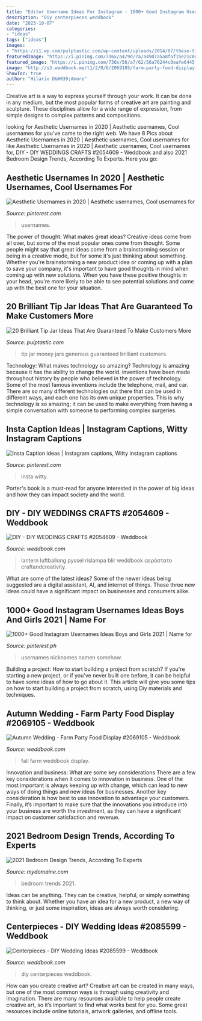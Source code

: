 ```yaml
---
title: "Editor Username Ideas For Instagram - 1000+ Good Instagram Usernames Ideas Boys And Girls 2021"
description: "Diy centerpieces weddbook"
date: "2023-10-07"
categories:
- "ideas"
tags: ["ideas"]
images:
- "https://i1.wp.com/pulptastic.com/wp-content/uploads/2014/07/these-tip-jars-will-definitely-get-money-10.jpg?resize=550%2C734"
featuredImage: "https://i.pinimg.com/736x/a4/9d/7a/a49d7a5a8faf15e21c0dd9d1d8ca0f43.jpg"
featured_image: "https://i.pinimg.com/736x/56/a7/62/56a76244c0eafe6445f53af82e51d151.jpg"
image: "http://s3.weddbook.me/t1/2/0/6/2069105/farm-party-food-display-fall-wedding-ideas-pinterest.jpg"
ShowToc: true
author: "Hilario D&#039;Amore"
---
```



Creative art is a way to express yourself through your work. It can be done in any medium, but the most popular forms of creative art are painting and sculpture. These disciplines allow for a wide range of expression, from simple designs to complex patterns and compositions.

	

		
looking for Aesthetic Usernames in 2020 | Aesthetic usernames, Cool usernames for you've came to the right web. We have 8 Pics about Aesthetic Usernames in 2020 | Aesthetic usernames, Cool usernames for like Aesthetic Usernames in 2020 | Aesthetic usernames, Cool usernames for, DIY - DIY WEDDINGS CRAFTS #2054609 - Weddbook and also 2021 Bedroom Design Trends, According To Experts. Here you go:
		
    
## Aesthetic Usernames In 2020 | Aesthetic Usernames, Cool Usernames For

<img loading=lazy src="https://i.pinimg.com/736x/56/a7/62/56a76244c0eafe6445f53af82e51d151.jpg" onerror="this.onerror=null;this.src='https://tse2.mm.bing.net/th?id=OIP.OnzsBUHUA0KMTivQttSCmwHaLH&amp;pid=15.1';" alt="Aesthetic Usernames in 2020 | Aesthetic usernames, Cool usernames for">

_Source: pinterest.com_

>usernames. 

	

The power of thought: What makes great ideas?
Creative ideas come from all over, but some of the most popular ones come from thought. Some people might say that great ideas come from a brainstorming session or being in a creative mode, but for some it's just thinking about something. Whether you're brainstorming a new product idea or coming up with a plan to save your company, it's important to have good thoughts in mind when coming up with new solutions. When you have these positive thoughts in your head, you're more likely to be able to see potential solutions and come up with the best one for your situation.

    
## 20 Brilliant Tip Jar Ideas That Are Guaranteed To Make Customers More

<img loading=lazy src="https://i1.wp.com/pulptastic.com/wp-content/uploads/2014/07/these-tip-jars-will-definitely-get-money-10.jpg?resize=550%2C734" onerror="this.onerror=null;this.src='https://tse2.mm.bing.net/th?id=OIP.zNDwzk8sHlCQ-gRPUloXSAHaJ4&amp;pid=15.1';" alt="20 Brilliant Tip Jar Ideas That Are Guaranteed To Make Customers More">

_Source: pulptastic.com_

>tip jar money jars generous guaranteed brilliant customers. 

	

Technology: What makes technology so amazing?
Technology is amazing because it has the ability to change the world. inventions have been made throughout history by people who believed in the power of technology. Some of the most famous inventions include the telephone, mail, and car. There are so many different technologies out there that can be used in different ways, and each one has its own unique properties. This is why technology is so amazing; it can be used to make everything from having a simple conversation with someone to performing complex surgeries.

    
## Insta Caption Ideas | Instagram Captions, Witty Instagram Captions

<img loading=lazy src="https://i.pinimg.com/736x/e1/1b/40/e11b40f5edf0951a637480bfd92ecfd3.jpg" onerror="this.onerror=null;this.src='https://tse3.mm.bing.net/th?id=OIP.6oocj6PE25ZF2a371U0t7QHaNL&amp;pid=15.1';" alt="Insta Caption ideas | Instagram captions, Witty instagram captions">

_Source: pinterest.com_

>insta witty. 

	

Porter's book is a must-read for anyone interested in the power of big ideas and how they can impact society and the world.

    
## DIY - DIY WEDDINGS CRAFTS #2054609 - Weddbook

<img loading=lazy src="http://s3.weddbook.me/t1/2/0/5/2054609/diy-weddings-crafts.jpg" onerror="this.onerror=null;this.src='https://tse1.mm.bing.net/th?id=OIP.0o1MnvKbcjeZjzFbolYicQHaKX&amp;pid=15.1';" alt="DIY - DIY WEDDINGS CRAFTS #2054609 - Weddbook">

_Source: weddbook.com_

>lantern luftballong pyssel rislampa blir weddbook αερόστατο craftandcreativity. 

	

What are some of the latest ideas?
Some of the newer ideas being suggested are a digital assistant, AI, and internet of things. These three new ideas could have a significant impact on businesses and consumers alike.

    
## 1000+ Good Instagram Usernames Ideas Boys And Girls 2021 | Name For

<img loading=lazy src="https://i.pinimg.com/736x/a4/9d/7a/a49d7a5a8faf15e21c0dd9d1d8ca0f43.jpg" onerror="this.onerror=null;this.src='https://tse1.mm.bing.net/th?id=OIP.ZB8g1-ownwHu8_Of_inLpgHaLH&amp;pid=15.1';" alt="1000+ Good Instagram Usernames Ideas Boys and Girls 2021 | Name for">

_Source: pinterest.ph_

>usernames nicknames namen somehow. 

	

Building a project: How to start building a project from scratch?
If you're starting a new project, or if you've never built one before, it can be helpful to have some ideas of how to go about it. This article will give you some tips on how to start building a project from scratch, using Diy materials and techniques.

    
## Autumn Wedding - Farm Party Food Display #2069105 - Weddbook

<img loading=lazy src="http://s3.weddbook.me/t1/2/0/6/2069105/farm-party-food-display-fall-wedding-ideas-pinterest.jpg" onerror="this.onerror=null;this.src='https://tse2.mm.bing.net/th?id=OIP.RwZ9g0cOdryHkGN0o3ZoQQHaLH&amp;pid=15.1';" alt="Autumn Wedding - Farm Party Food Display #2069105 - Weddbook">

_Source: weddbook.com_

>fall farm weddbook display. 

	

Innovation and business: What are some key considerations
There are a few key considerations when it comes to innovation in business. One of the most important is always keeping up with change, which can lead to new ways of doing things and new ideas for businesses. Another key consideration is how best to use innovation to advantage your customers. Finally, it’s important to make sure that the innovations you introduce into your business are worth the investment, as they can have a significant impact on customer satisfaction and revenue.

    
## 2021 Bedroom Design Trends, According To Experts

<img loading=lazy src="https://www.mydomaine.com/thmb/uPmzVAiaCEFgCVzRMrMvpxISA-k=/3000x4500/filters:fill(auto,1)/4.Cultiver-11ce749313c247beb0fc9b0ca58b2c39.jpg" onerror="this.onerror=null;this.src='https://tse2.mm.bing.net/th?id=OIP.H9A1dNt8_i-IQT18q-fkCQHaLH&amp;pid=15.1';" alt="2021 Bedroom Design Trends, According To Experts">

_Source: mydomaine.com_

>bedroom trends 2021. 

	

Ideas can be anything. They can be creative, helpful, or simply something to think about. Whether you have an idea for a new product, a new way of thinking, or just some inspiration, ideas are always worth considering.

    
## Centerpieces - DIY Wedding Ideas #2085599 - Weddbook

<img loading=lazy src="http://s3.weddbook.me/t1/2/0/8/2085599/diy-wedding-ideas.jpg" onerror="this.onerror=null;this.src='https://tse2.mm.bing.net/th?id=OIP.moVyFHBrvh65Wyk8OzjoQwHaLH&amp;pid=15.1';" alt="Centerpieces - DIY Wedding Ideas #2085599 - Weddbook">

_Source: weddbook.com_

>diy centerpieces weddbook. 

	

How can you create creative art?
Creative art can be created in many ways, but one of the most common ways is through using creativity and imagination. There are many resources available to help people create creative art, so it’s important to find what works best for you. Some great resources include online tutorials, artwork galleries, and offline tools.

